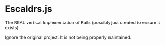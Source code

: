 # Escaldrs.js
The REAL vertical Implementation of Rails (possibly just created to ensure it exists)

Ignore the original project. It is not being properly maintained.
